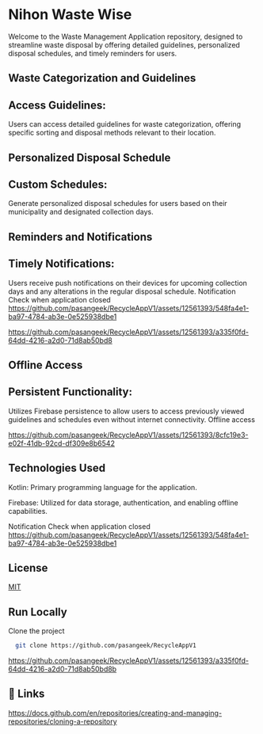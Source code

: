 
# Nihon Waste Wise


Welcome to the Waste Management Application repository, designed to streamline waste disposal by offering detailed guidelines, personalized disposal schedules, and timely reminders for users. 

 

 




  

## Waste Categorization and Guidelines
## Access Guidelines:
 Users can access detailed guidelines for waste categorization, offering specific sorting and disposal methods relevant to their location.
## Personalized Disposal Schedule
##  Custom Schedules: 
Generate personalized disposal schedules for users based on their municipality and designated collection days.
## Reminders and Notifications
## Timely Notifications: 
Users receive push notifications on their devices for upcoming collection days and any alterations in the regular disposal schedule.
Notification Check when application closed
https://github.com/pasangeek/RecycleAppV1/assets/12561393/548fa4e1-ba97-4784-ab3e-0e525938dbe1


    

https://github.com/pasangeek/RecycleAppV1/assets/12561393/a335f0fd-64dd-4216-a2d0-71d8ab50bd8
## Offline Access
## Persistent Functionality: 
Utilizes Firebase persistence to allow users to access previously viewed guidelines and schedules even without internet connectivity.
Offline access



https://github.com/pasangeek/RecycleAppV1/assets/12561393/8cfc19e3-e02f-41db-92cd-df309e8b6542
## Technologies Used

Kotlin: Primary programming language for the application.

Firebase: Utilized for data storage, authentication, and enabling offline capabilities.





Notification Check when application closed
https://github.com/pasangeek/RecycleAppV1/assets/12561393/548fa4e1-ba97-4784-ab3e-0e525938dbe1





## License

[MIT](https://choosealicense.com/licenses/mit/)

















## Run Locally

Clone the project

```bash
  git clone https://github.com/pasangeek/RecycleAppV1
```











    

https://github.com/pasangeek/RecycleAppV1/assets/12561393/a335f0fd-64dd-4216-a2d0-71d8ab50bd8b


## 🔗 Links
https://docs.github.com/en/repositories/creating-and-managing-repositories/cloning-a-repository



